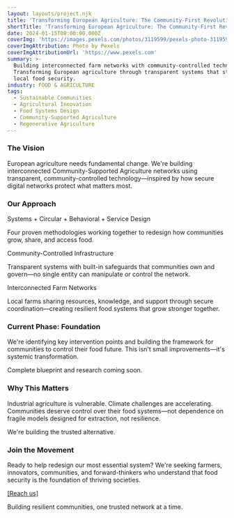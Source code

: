 ```yaml
---
layout: layouts/project.njk
title: 'Transforming European Agriculture: The Community-First Revolution'
shortTitle: 'Transforming European Agriculture: The Community-First Revolution'
date: 2024-01-15T00:00:00.000Z
coverImg: 'https://images.pexels.com/photos/3119599/pexels-photo-3119599.jpeg'
coverImgAttribution: Photo by Pexels
coverImgAttributionUrl: 'https://www.pexels.com'
summary: >-
  Building interconnected farm networks with community-controlled technology.
  Transforming European agriculture through transparent systems that strengthen
  local food security.
industry: FOOD & AGRICULTURE
tags:
  - Sustainable Communities
  - Agricultural Innovation
  - Food Systems Design
  - Community-Supported Agriculture
  - Regenerative Agriculture
---
```


### The Vision

European agriculture needs fundamental change. We're building interconnected Community-Supported Agriculture networks using transparent, community-controlled technology—inspired by how secure digital networks protect what matters most.

### Our Approach

Systems + Circular + Behavioral + Service Design

Four proven methodologies working together to redesign how communities grow, share, and access food.

Community-Controlled Infrastructure

Transparent systems with built-in safeguards that communities own and govern—no single entity can manipulate or control the network.

Interconnected Farm Networks

Local farms sharing resources, knowledge, and support through secure coordination—creating resilient food systems that grow stronger together.

### Current Phase: Foundation

We're identifying key intervention points and building the framework for communities to control their food future. This isn't small improvements—it's systemic transformation.

Complete blueprint and research coming soon.

### Why This Matters

Industrial agriculture is vulnerable. Climate challenges are accelerating. Communities deserve control over their food systems—not dependence on fragile models designed for extraction, not resilience.

We're building the trusted alternative.

### Join the Movement

Ready to help redesign our most essential system? We're seeking farmers, innovators, communities, and forward-thinkers who understand that food security is the foundation of thriving societies.

[\[Reach us\]](/contact)

Building resilient communities, one trusted network at a time.
